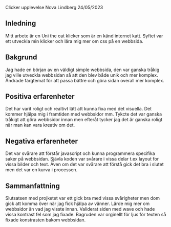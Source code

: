 Clicker upplevelse
Nova Lindberg 24/05/2023

## Inledning

Mitt arbete är en Uni the cat klicker som är en känd internet katt. Syftet var ett utveckla min klicker och lära mig mer om css på en webbsida. 

## Bakgrund

Jag hade en början av en väldigt simple webbsida, den var ganska tråkig jag ville utveckla webbsidan så att den blev både unik och mer komplex. Ändrade färgtemat för att passa bättre och göra sidan overall mer komplex.


## Positiva erfarenheter
Det har varit roligt och realtivt lätt att kunna fixa med det visuella. Det kommer hjälpa mig i framtiden med webbsidor mm.
Tykcte det var ganska tråkigt att göra webbsidor innan men efteråt tycker jag det är ganska roligt när man kan vara kreativ om det.


## Negativa erfarenheter
Det var svårare att förstår javascript och kunna programmera specifika saker på webbsidan. Sjävla koden var svårare i vissa delar t.ex layout for vissa bilder och text. Även om det var svårare att förstå gick det bra i slutet men det var en kurva i processen.

## Sammanfattning
Slutsatsen med projketet var ett gick bra med vissa svårigheter men dom gick att komma över när jag fick hjälpa av vänner. Lärde mig mer om webbsidor än vad jag visste innan.
Validerat siden med wave och hade vissa kontrast fel som jag fixade. Bagruden var orginellt för ljus för texten så fixade konstrasten bakom webbsidan.

